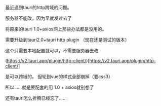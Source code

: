
最近遇到tauri的http跨域的问题。

服务器不能改，因为早就发过去了

将原来的tauri 1.0+axios网上那些办法都是没用的。

需要升级到tauri2.0+tauri http plugin （现在还是测试的版本）

这个只需要本地配置就可以，不需要服务器去改

(https://v2.tauri.app/plugin/http-client/)[https://v2.tauri.app/plugin/http-client/]

是可以跨域的。 但轮到vue的样式全部崩掉（要css3）

所以……就是要配套的用 1.0 + axios就别想了

还有tauri怎么折腾已经忘了……
